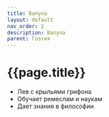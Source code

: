 ```yaml
---
title: Вапула
layout: default
nav_order: 2
description: Вапула
parent: Гоэтия
---
```


# {{page.title}}

- Лев с крыльями грифона
- Обучает ремеслам и наукам
- Дает знания в философии
